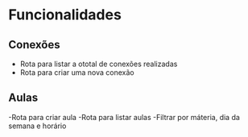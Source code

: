 # Funcionalidades 

## Conexões

- Rota para listar a ototal de conexões realizadas
- Rota para criar uma nova conexão

## Aulas

-Rota para criar aula
-Rota para listar aulas
    -Filtrar por máteria, dia da semana e horário
